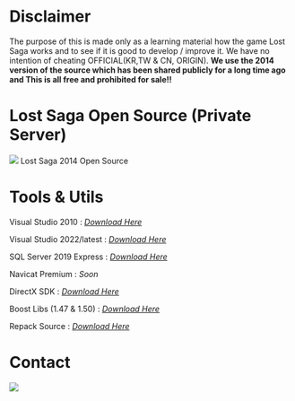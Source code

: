 # Disclaimer
<p>The purpose of this is made only as a learning material how the game Lost Saga works and to see if it is good to develop / improve it. We have no intention of cheating OFFICIAL(KR,TW & CN, ORIGIN). <b>We use the 2014 version of the source which has been shared publicly for a long time ago and This is all free and prohibited for sale!!</b></p>

# Lost Saga Open Source (Private Server)
<!-- ![Lost Saga](https://wallpapercave.com/wp/wp1899234.jpg) -->
<a href="#" target="blank"><img src="https://wallpapercave.com/wp/wp1899234.jpg" /></a>
Lost Saga 2014 Open Source

# Tools & Utils
<p>Visual Studio 2010           : <i><a href="https://my.visualstudio.com/Downloads?q=visual%20studio%202010%20Ultimate&wt.mc_id=o~msft~vscom~older-downloads" target="_blank">Download Here</a></i></p>
<p>Visual Studio 2022/latest    : <i><a href="https://visualstudio.microsoft.com/vs/" target="_blank">Download Here</a></i></p>
<p>SQL Server 2019 Express      : <i><a href="https://go.microsoft.com/fwlink/p/?linkid=866658" target="_blank">Download Here</a></i></p>
<p>Navicat Premium              : <i>Soon</i></p>
<p>DirectX SDK                  : <i><a href="https://www.microsoft.com/en-us/download/details.aspx?id=6812" target="_blank">Download Here</a></i></p>
<p>Boost Libs (1.47 & 1.50)     : <i><a href="https://drive.google.com/file/d/1e9ScaC8e1-HDANzx_m-LNBMHj-1JNktA/view?usp=sharing" target="_blank">Download Here</a></i></p>
<p>Repack Source                : <i><a href="#" target="_blank">Download Here</a></i></p>

# Contact
<p>
    <a href="https://discord.gg/u9PW5pwcej" target="blank"><img src="https://img.shields.io/badge/Discord-30302f?style=flat&logo=discord" /></a>
</p>